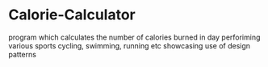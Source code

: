 Calorie-Calculator
==================


program which calculates the number of calories burned in day perforiming various sports cycling, swimming, running etc showcasing use of design patterns
